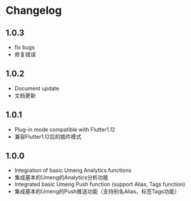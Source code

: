 # Changelog

## 1.0.3

- fix bugs
- 修复错误

## 1.0.2

- Document update
- 文档更新

## 1.0.1

- Plug-in mode compatible with Flutter1.12
- 兼容Flutter1.12后的插件模式

## 1.0.0

- Integration of basic Umeng Analytics functions
- 集成基本的Umeng的Analytics分析功能
- Integrated basic Umeng Push function (support Alias, Tags function)
- 集成基本的Umeng的Push推送功能（支持别名Alias，标签Tags功能）
